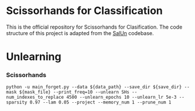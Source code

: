 # Scissorhands for Classification
This is the official repository for Scissorhands for Clasification. The code structure of this project is adapted from the [SalUn](https://github.com/OPTML-Group/Unlearn-Saliency) codebase.



# Unlearning
### Scissorhands
```
python -u main_forget.py --data ${data_path} --save_dir ${save_dir} --mask ${mask_file} --print_freq=10 --unlearn SHs --num_indexes_to_replace 4500 --unlearn_epochs 10 --unlearn_lr 5e-3 --sparsity 0.97 --lam 0.05 --project --memory_num 1 --prune_num 1
```


